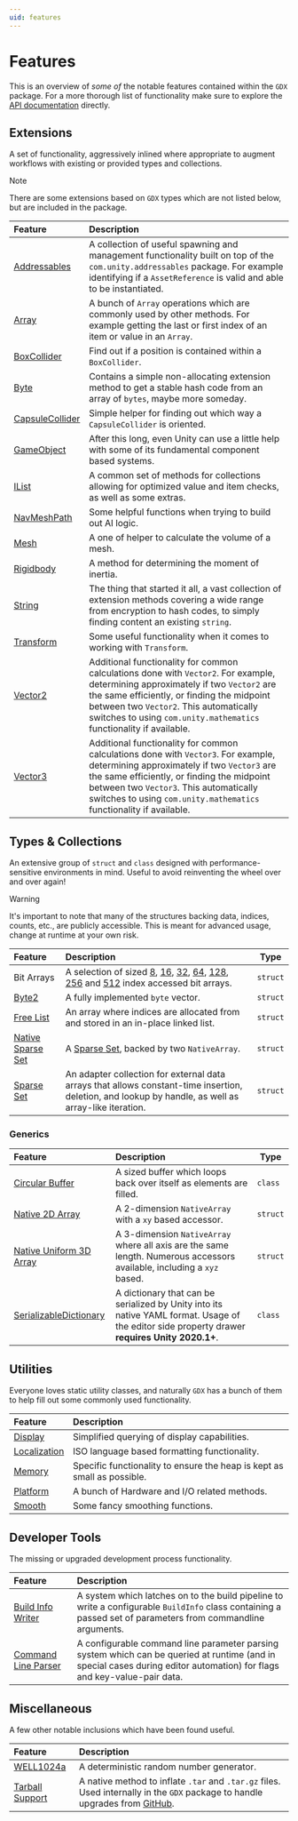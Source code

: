 ```yaml
---
uid: features
---
```

# Features
This is an overview of *some of* the notable features contained within the `GDX` package. For a more thorough list of functionality make sure to explore the [API documentation](/api/index.html) directly.

## Extensions
A set of functionality, aggressively  inlined where appropriate to augment workflows with existing or provided types and collections.

> [!NOTE]
> There are some extensions based on `GDX` types which are not listed below, but are included in the package.	

Feature | Description
:--- | :---
[Addressables](xref:GDX.AddressablesExtensions) | A collection of useful spawning and management functionality built on top of the `com.unity.addressables` package. For example identifying if a `AssetReference` is valid and able to be instantiated.
[Array](xref:GDX.ArrayExtensions) | A bunch of `Array` operations which are commonly used by other methods. For example getting the last or first index of an item or value in an `Array`.
[BoxCollider](xref:GDX.BoxColliderExtensions) | Find out if a position is contained within a `BoxCollider`.
[Byte](xref:GDX.ByteExtensions) | Contains a simple non-allocating extension method to get a stable hash code from an array of `bytes`, maybe more someday.
[CapsuleCollider](xref:GDX.CapsuleColliderExtensions) | Simple helper for finding out which way a `CapsuleCollider` is oriented.
[GameObject](xref:GDX.GameObjectExtensions) | After this long, even Unity can use a little help with some of its fundamental component based systems.
[IList](xref:GDX.IListExtensions) | A common set of methods for collections allowing for optimized value and item checks, as well as some extras.
[NavMeshPath](xref:GDX.NavMeshPathExtensions) | Some helpful functions when trying to build out AI logic.
[Mesh](xref:GDX.MeshExtensions) | A one of helper to calculate the volume of a mesh.
[Rigidbody](xref:GDX.RigidbodyExtensions) | A method for determining the moment of inertia.
[String](xref:GDX.StringExtensions) | The thing that started it all, a vast collection of extension methods covering a wide range from encryption to hash codes, to simply finding content an existing `string`.
[Transform](xref:GDX.TransformExtensions) | Some useful functionality when it comes to working with `Transform`.
[Vector2](xref:GDX.Vector2Extensions) | Additional functionality for common calculations done with `Vector2`. For example, determining approximately if two `Vector2` are the same efficiently, or finding the midpoint between two `Vector2`. This automatically switches to using `com.unity.mathematics` functionality if available.
[Vector3](xref:GDX.Vector3Extensions) | Additional functionality for common calculations done with `Vector3`. For example, determining approximately if two `Vector3` are the same efficiently, or finding the midpoint between two `Vector3`. This automatically switches to using `com.unity.mathematics` functionality if available.
 

## Types & Collections
An extensive group of `struct` and `class` designed with performance-sensitive environments in mind. Useful to avoid reinventing the wheel over and over again!

> [!WARNING]
> It's important to note that many of the structures backing data, indices, counts, etc., are publicly accessible. This is meant for advanced usage, change at runtime at your own risk. 

Feature | Description | Type
:--- | :--- | ---
Bit Arrays | A selection of sized [8](xref:GDX.Collections.BitArray8), [16](xref:GDX.Collections.BitArray16), [32](xref:GDX.Collections.BitArray32), [64](xref:GDX.Collections.BitArray64), [128](xref:GDX.Collections.BitArray128), [256](xref:GDX.Collections.BitArray256) and [512](xref:GDX.Collections.BitArray512) index accessed bit arrays. | `struct`
[Byte2](xref:GDX.Mathematics.Byte2) | A fully implemented `byte` vector. | `struct`
[Free List](xref:GDX.Collections.FreeList) | An array where indices are allocated from and stored in an in-place linked list. | `struct`
[Native Sparse Set](xref:GDX.Collections.NativeSparseSet) | A [Sparse Set](xref:GDX.Collections.NativeSparseSet), backed by two `NativeArray`. | `struct`
[Sparse Set](xref:GDX.Collections.NativeSparseSet) | An adapter collection for external data arrays that allows constant-time insertion, deletion, and lookup by handle, as well as array-like iteration. | `struct`

### Generics
Feature | Description | Type
:--- | :--- | ---
[Circular Buffer](xref:GDX.Collections.Generic.CircularBuffer`1) | A sized buffer which loops back over itself as elements are filled. | `class`
[Native 2D Array](xref:GDX.Collections.Generic.NativeArray2D`1) | A 2-dimension `NativeArray` with a `xy` based accessor. | `struct`
[Native Uniform 3D Array](xref:GDX.Collections.Generic.NativeUniformArray3D`1) | A 3-dimension `NativeArray` where all axis are the same length. Numerous accessors available, including a `xyz` based. | `struct`
[SerializableDictionary](xref:GDX.Collections.Generic.SerializableDictionary`2) | A dictionary that can be serialized by Unity into its native YAML format. Usage of the editor side property drawer **requires Unity 2020.1+**. | `class`

## Utilities
Everyone loves static utility classes, and naturally `GDX` has a bunch of them to help fill out some commonly used functionality.

Feature | Description
:--- | :---
[Display](xref:GDX.Display) | Simplified querying of display capabilities.
[Localization](xref:GDX.Localization) | ISO language based formatting functionality.
[Memory](xref:GDX.Memory) | Specific functionality to ensure the heap is kept as small as possible.
[Platform](xref:GDX.Platform) | A bunch of Hardware and I/O related methods.
[Smooth](xref:GDX.Mathematics.Smooth) | Some fancy smoothing functions.


## Developer Tools
The missing or upgraded development process functionality.

Feature | Description
:--- | :---
[Build Info Writer](xref:GDX.Editor.Build.BuildInfoProvider) | A system which latches on to the build pipeline to write a configurable `BuildInfo` class containing a passed set of parameters from commandline arguments.
[Command Line Parser](xref:GDX.Developer.CommandLineParser) | A configurable command line parameter parsing system which can be queried at runtime (and in special cases during editor automation) for flags and key-value-pair data.

## Miscellaneous
A few other notable inclusions which have been found useful.

Feature | Description
:--- | :---
[WELL1024a](xref:GDX.Mathematics.Random.WELL1024a) | A deterministic random number generator.
[Tarball Support](xref:GDX.IO.Compression.TarFile) | A native method to inflate `.tar` and `.tar.gz` files. Used internally in the `GDX` package to handle upgrades from [GitHub](https://github.com/dotBunny/GDX/releases).
